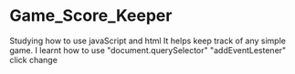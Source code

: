 # Game_Score_Keeper
Studying how to use javaScript and html
It helps keep track of any simple game.
I learnt how to use
    "document.querySelector"
    "addEventLestener"
            click
            change
